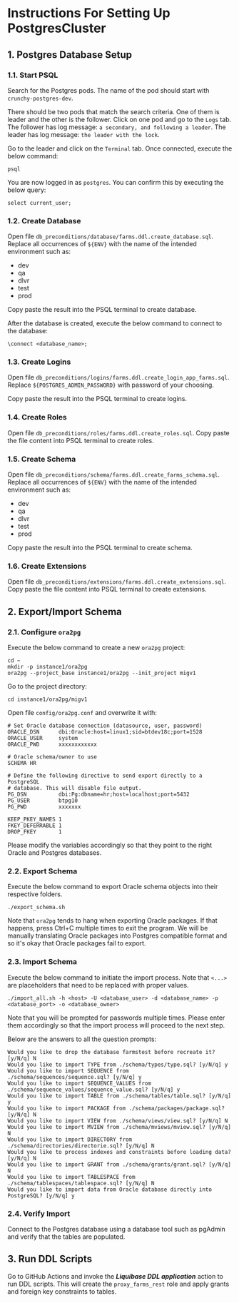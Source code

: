 # Instructions For Setting Up PostgresCluster

## 1. Postgres Database Setup

### 1.1. Start PSQL

Search for the Postgres pods. The name of the pod should start with `crunchy-postgres-dev`.

There should be two pods that match the search criteria. One of them is leader and the other is the follower. Click on one pod and go to the `Logs` tab. The follower has log message: `a secondary, and following a leader`. The leader has log message: `the leader with the lock`.

Go to the leader and click on the `Terminal` tab. Once connected, execute the below command:
```
psql
```

You are now logged in as `postgres`. You can confirm this by executing the below query:
```
select current_user;
```

### 1.2. Create Database

Open file `db_preconditions/database/farms.ddl.create_database.sql`. Replace all occurrences of `${ENV}` with the name of the intended environment such as:
* dev
* qa
* dlvr
* test
* prod

Copy paste the result into the PSQL terminal to create database.

After the database is created, execute the below command to connect to the database:
```
\connect <database_name>;
```

### 1.3. Create Logins

Open file `db_preconditions/logins/farms.ddl.create_login_app_farms.sql`. Replace `${POSTGRES_ADMIN_PASSWORD}` with password of your choosing.

Copy paste the result into the PSQL terminal to create logins.

### 1.4. Create Roles

Open file `db_preconditions/roles/farms.ddl.create_roles.sql`. Copy paste the file content into PSQL terminal to create roles.

### 1.5. Create Schema

Open file `db_preconditions/schema/farms.ddl.create_farms_schema.sql`. Replace all occurrences of `${ENV}` with the name of the intended environment such as:
* dev
* qa
* dlvr
* test
* prod

Copy paste the result into the PSQL terminal to create schema.

### 1.6. Create Extensions

Open file `db_preconditions/extensions/farms.ddl.create_extensions.sql`. Copy paste the file content into PSQL terminal to create extensions.

## 2. Export/Import Schema

### 2.1. Configure `ora2pg`

Execute the below command to create a new `ora2pg` project:
```
cd ~
mkdir -p instance1/ora2pg
ora2pg --project_base instance1/ora2pg --init_project migv1
```

Go to the project directory:
```
cd instance1/ora2pg/migv1
```

Open file `config/ora2pg.conf` and overwrite it with:
```
# Set Oracle database connection (datasource, user, password)
ORACLE_DSN      dbi:Oracle:host=linux1;sid=btdev18c;port=1528
ORACLE_USER     system
ORACLE_PWD      xxxxxxxxxxxx

# Oracle schema/owner to use
SCHEMA HR

# Define the following directive to send export directly to a PostgreSQL
# database. This will disable file output.
PG_DSN          dbi:Pg:dbname=hr;host=localhost;port=5432
PG_USER         btpg10
PG_PWD          xxxxxxx

KEEP_PKEY_NAMES 1
FKEY_DEFERRABLE 1
DROP_FKEY       1
```

Please modify the variables accordingly so that they point to the right Oracle and Postgres databases.

### 2.2. Export Schema

Execute the below command to export Oracle schema objects into their respective folders.
```
./export_schema.sh
```

Note that `ora2pg` tends to hang when exporting Oracle packages. If that happens, press Ctrl+C multiple times to exit the program. We will be manually translating Oracle packages into Postgres compatible format and so it's okay that Oracle packages fail to export. 

### 2.3. Import Schema

Execute the below command to initiate the import process. Note that `<...>` are placeholders that need to be replaced with proper values.
```
./import_all.sh -h <host> -U <database_user> -d <database_name> -p <database_port> -o <database_owner>
```

Note that you will be prompted for passwords multiple times. Please enter them accordingly so that the import process will proceed to the next step.

Below are the answers to all the question prompts:
```
Would you like to drop the database farmstest before recreate it? [y/N/q] N
Would you like to import TYPE from ./schema/types/type.sql? [y/N/q] y
Would you like to import SEQUENCE from ./schema/sequences/sequence.sql? [y/N/q] y
Would you like to import SEQUENCE_VALUES from ./schema/sequence_values/sequence_value.sql? [y/N/q] y
Would you like to import TABLE from ./schema/tables/table.sql? [y/N/q] y
Would you like to import PACKAGE from ./schema/packages/package.sql? [y/N/q] N
Would you like to import VIEW from ./schema/views/view.sql? [y/N/q] N
Would you like to import MVIEW from ./schema/mviews/mview.sql? [y/N/q] N
Would you like to import DIRECTORY from ./schema/directories/directorie.sql? [y/N/q] N
Would you like to process indexes and constraints before loading data? [y/N/q] N
Would you like to import GRANT from ./schema/grants/grant.sql? [y/N/q] N
Would you like to import TABLESPACE from ./schema/tablespaces/tablespace.sql? [y/N/q] N
Would you like to import data from Oracle database directly into PostgreSQL? [y/N/q] y
```

### 2.4. Verify Import

Connect to the Postgres database using a database tool such as pgAdmin and verify that the tables are populated.

## 3. Run DDL Scripts

Go to GitHub Actions and invoke the ***Liquibase DDL application*** action to run DDL scripts. This will create the `proxy_farms_rest` role and apply grants and foreign key constraints to tables.